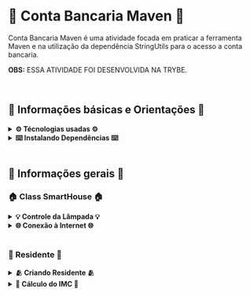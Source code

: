 # 🏦 Conta Bancaria Maven 🏦

Conta Bancaria Maven é uma atividade focada em praticar a ferramenta Maven e na utilização da dependência StringUtils para o acesso a conta bancaria.

<strong>OBS:</strong> ESSA ATIVIDADE FOI DESENVOLVIDA NA TRYBE.

<br>

## 📑 Informações básicas e Orientações 📑

<details>
  <summary><strong>⚙️ Técnologias usadas ⚙️</strong></summary><br>

* Java;
* Maven;
* StringUtils
</details>

<details>
  <summary><strong>⌨️ Instalando Dependências ⌨️</strong></summary><br>

Execute:  `mvn install`
</details>

<br>

## 👥 Informações gerais 👥

### 🏠 Class SmartHouse 🏠

<details>
  <summary><strong>💡 Controle da Lâmpada	💡</strong></summary><br>

1 - Criei um atributo chamado `lampada` do tipo `boolean` para classificar se a lampada está ligada ou apagada;

2 - Para mudar o estado da lampada, utilizei dois métodos: `ligarLampada` e `desligarLampada`;

3 - Para verificar o estado da lampada, basta chamar o método `isLampadaLigada` que retornará `true` ou `false`.

</details>

<details>
  <summary><strong>🌐 Conexão à Internet	🌐</strong></summary><br>

1 - Criei um método chamado `conectarInternet` que irá receber o atributo `connectionRate` do tipo `double` e deverá retornar `true`ou `false`;

2 - Para o atributo `connectionRate` ser true, a taxa de conexão deverá ser maior que 0.5, indicando uma conexão bem-sucedida;

3 - Caso o atributo `connectionRate` for menor ou igual a 0.5, o método deve retornar false, indicando que a conexão falhou.

</details>

<br>

### 👤 Residente 👤

<details>
  <summary><strong>🫂 Criando Residente	🫂</strong></summary><br>

1 - Criei vários atributos chamados: `nome` do tipo `String`, `idade` do tipo `int`, `peso` do tipo `double` e `altura` do tipo `double`;

2 - Criei um constructor para receber os valores do atributos e assim, poder ser acessado.

</details>

<details>
  <summary><strong>🧮 Cálculo do IMC	🧮</strong></summary><br>

1 - Criei um método chamado `calcularImc` que deverá retornar um `double` com o resultado do cálculo do IMC do residente;

2 - Para fazer o cálculo, precisei descobrir o resultado da `alturaAoQuadrado`. Ou seja, multipliquei `altura` pela `altura`;

3 - Após descobrir o valor de `alturaAoQuadrado`, dividi `peso` por `alturaAoQuadrado`.

</details>